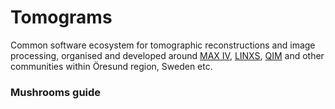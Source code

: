 # Tomograms

Common software ecosystem for tomographic reconstructions and image processing, organised and developed around [MAX IV](https://www.maxiv.lu.se/), [LINXS](http://www.linxs.lu.se/), [QIM](http://qim.compute.dtu.dk/) and other communities within Öresund region, Sweden etc.

### Mushrooms guide
